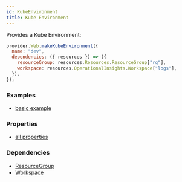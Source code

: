 ```yaml
---
id: KubeEnvironment
title: Kube Environment
---
```


Provides a Kube Environment:

```js
provider.Web.makeKubeEnvironment({
  name: "dev",
  dependencies: ({ resources }) => ({
    resourceGroup: resources.Resources.ResourceGroup["rg"],
    workspace: resources.OperationalInsights.Workspace["logs"],
  }),
});
```

### Examples

- [basic example](https://github.com/grucloud/grucloud/blob/main/examples/azure/Web/containerapps/plantuml/resources.js)

### Properties

- [all properties](https://docs.microsoft.com/en-us/rest/api/appservice/kube-environments/create-or-update)

### Dependencies

- [ResourceGroup](../Resources/ResourceGroup.md)
- [Workspace](../OperationalInsights/Workspace.md)
